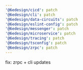 ```yaml
---
'@6edesign/cicd': patch
'@6edesign/cli': patch
'@6edesign/data-circuits': patch
'@6edesign/eslint-config': patch
'@6edesign/messenger': patch
'@6edesign/microservice': patch
'@6edesign/tracing': patch
'@6edesign/tsconfig': patch
'@6edesign/zrpc': patch
---
```


fix: zrpc + cli updates
